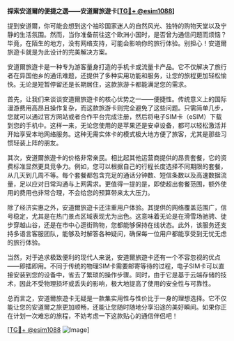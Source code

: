 **探索安道爾的便捷之選——安道爾旅遊卡[[TG💪+ @esim1088](https://t.me/s/esim1088)]**

提到安道爾，你可能会想到这个袖珍国家迷人的自然风光、独特的购物天堂以及宁静的生活氛围。然而，当你准备前往这个欧洲小国时，是否曾为通信问题而烦恼？毕竟，在陌生的地方，没有网络支持，可能会影响你的旅行体验。别担心！安道爾旅遊卡就是为此设计的完美解决方案。

安道爾旅遊卡是一种专为游客量身打造的手机卡或流量卡产品。它不仅解决了旅行者在异国他乡的通讯难题，还提供了多种实用功能和服务，让您的旅程更加轻松愉快。无论是短暂停留还是长期居住，这款旅游卡都能满足您的需求。

首先，让我们来谈谈安道爾旅遊卡的核心优势之一——便捷性。传统意义上的国际漫游费用高昂且操作复杂，而这款旅游卡则完全避免了这些问题。只需简单几步，您就可以通过官方网站或者合作平台完成注册，然后将电子SIM卡（eSIM）下载到您的手机中。这样一来，无论您使用的是苹果还是安卓设备，都可以轻松激活并开始享受本地网络服务。这种无需实体卡的模式极大地方便了旅客，尤其是那些习惯轻装上阵的朋友。

其次，安道爾旅遊卡的价格非常亲民。相比起其他运营商提供的昂贵套餐，它的资费标准显然更具竞争力。例如，您可以根据自己的行程长度选择不同期限的套餐，从几天到几周不等。每个套餐都包含充足的通话分钟数、短信条数以及高速数据流量，足以应对日常沟通与上网需求。更值得一提的是，即使超出套餐范围，额外使用的费用也非常合理，不会给您的预算带来太大压力。

除了经济实惠之外，安道爾旅遊卡还注重用户体验。其提供的网络覆盖范围广，信号稳定，尤其是在热门景点区域表现尤为出色。这意味着无论是在滑雪场驰骋、徒步穿越山谷，还是在市中心逛街购物，您都能够保持在线状态。此外，该服务还支持多语言客服团队，能够及时解答各种疑问，确保每一位用户都能享受到无忧无虑的旅行体验。

当然，对于追求极致便利的现代人来说，安道爾旅遊卡还有一个不容忽视的优点——即插即用。不同于传统的物理SIM卡需要邮寄等待的过程，电子SIM卡可以直接安装到您的设备中，省去了繁琐的操作步骤。同时，由于它是基于云端存储的技术，因此不受物理损坏或丢失的影响，极大地提高了使用的安全性与可靠性。

总而言之，安道爾旅遊卡无疑是一款集实用性与性价比于一身的理想选择。它不仅能让您的安道爾之旅更加顺畅，还能让您随时随地分享沿途的美好瞬间。如果你正在计划一次难忘的旅程，不妨考虑一下这款贴心的通信伴侣吧！

[[TG💪+ @esim1088](https://t.me/s/esim1088) ![Image](https://i.postimg.cc/4NQfJmqS/Snipaste-2025-05-13-00-14-12.png)]